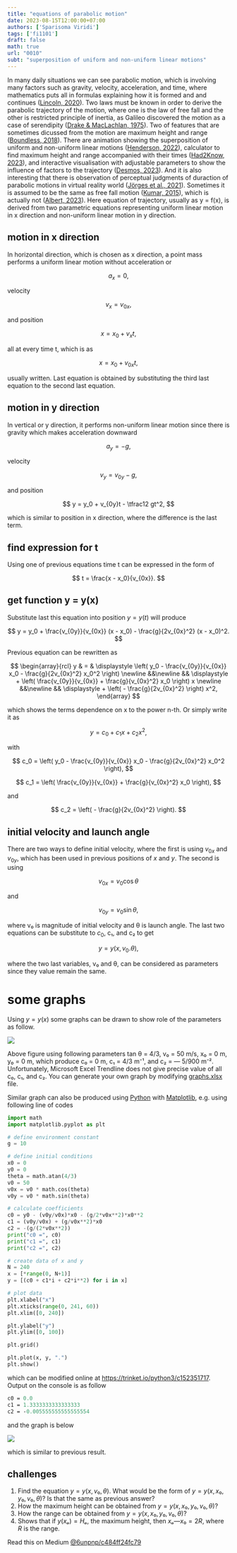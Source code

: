 ```yaml
---
title: "equations of parabolic motion"
date: 2023-08-15T12:00:00+07:00
authors: ['Sparisoma Viridi']
tags: ['fi1101']
draft: false
math: true
url: "0010"
subt: "superposition of uniform and non-uniform linear motions"
---
```

In many daily situations we can see parabolic motion, which is involving many factors such as gravity, velocity, acceleration, and time, where mathematics puts all in formulas explaining how it is formed and and continues ([Lincoln, 2020](https://www.wondriumdaily.com/mathematics-of-falling-the-parabolic-movement/)). Two laws must be known in order to derive the parabolic trajectory of the motion, where one is the law of free fall and the other is restricted principle of inertia, as Galileo discovered the motion as a case of serendipity ([Drake & MacLachlan, 1975](https://www.jstor.org/stable/24949756)). Two of features that are sometimes dicussed from the motion are maximum height and range ([Boundless, 2018](https://phys.libretexts.org/Bookshelves/University_Physics/Book%3A_Physics_(Boundless)/3%3A_Two-Dimensional_Kinematics/3.3%3A_Projectile_Motion)). There are animation showing the superposition of uniform and non-uniform linear motions ([Henderson, 2022](https://www.physicsclassroom.com/mmedia/vectors/bds.cfm)), calculator to find maximum height and range accompanied with their times ([Had2Know, 2023](https://www.had2know.org/academics/trajectory-parabola-equations-calculator.html)), and interactive visualisation with adjustable parameters to show the influence of factors to the trajectory ([Desmos, 2023](https://www.desmos.com/calculator/6avipsmfhm)). And it is also interesting that there is observation of perceptual judgments of duraction of parabolic motions in virtual reality world ([Jörges et al., 2021](https://doi.org/10.1038/s41598-021-86428-3)). Sometimes it is assumed to be the same as free fall motion ([Kumar, 2015](https://www.youtube.com/watch?v=T3R2sZLJUhI)), which is actually not ([Albert, 2023](https://www.albert.io/blog/free-fall-motion)). Here equation of trajectory, usually as y = f(x), is derived from two parametric equations representing uniform linear motion in x direction and non-uniform linear motion in y direction.


## motion in x direction
In horizontal direction, which is chosen as x direction, a point mass performs a uniform linear motion without acceleration or

$$
a_x = 0,
$$

velocity

$$
v_x = v_{0x},
$$

and position

$$
x = x_0 + v_x t,
$$

all at every time t, which is as

$$
x = x_0 + v_{0x} t,
$$

usually written. Last equation is obtained by substituting the third last equation to the second last equation.


## motion in y direction
In vertical or y direction, it performs non-uniform linear motion since there is gravity which makes acceleration downward

$$
a_y = -g,
$$

velocity

$$
v_y = v_{0y} - g,
$$

and position

$$
y = y_0 + v_{0y}t - \tfrac12 gt^2,
$$

which is similar to position in x direction, where the difference is the last term.


## find expression for t
Using one of previous equations time t can be expressed in the form of

$$
t = \frac{x - x_0}{v_{0x}}.
$$


## get function y = y(x)
Substitute last this equation into position $y = y(t)$ will produce

$$
y = y_0 + \frac{v_{0y}}{v_{0x}} (x - x_0) - \frac{g}{2v_{0x}^2} (x - x_0)^2.
$$

Previous equation can be rewritten as

$$
\begin{array}{rcl}
y & = & \displaystyle \left( y_0 - \frac{v_{0y}}{v_{0x}} x_0 - \frac{g}{2v_{0x}^2} x_0^2 \right) \newline
&&\newline
&& \displaystyle + \left( \frac{v_{0y}}{v_{0x}} + \frac{g}{v_{0x}^2} x_0 \right) x \newline
&&\newline
&& \displaystyle + \left( - \frac{g}{2v_{0x}^2} \right) x^2,
\end{array}
$$

which shows the terms dependence on x to the power n-th. Or simply write it as

$$
y = c_0 + c_1 x + c_2 x^2,
$$

with

$$
c_0 = \left( y_0 - \frac{v_{0y}}{v_{0x}} x_0 - \frac{g}{2v_{0x}^2} x_0^2 \right),
$$

$$
c_1 = \left( \frac{v_{0y}}{v_{0x}} + \frac{g}{v_{0x}^2} x_0 \right),
$$

and

$$
c_2 = \left( - \frac{g}{2v_{0x}^2} \right).
$$


## initial velocity and launch angle
There are two ways to define initial velocity, where the first is using $v_{0x}$ and $v_{0y}$, which has been used in previous positions of $x$ and $y$. The second is using

$$
v_{0x} = v_0 \cos \theta
$$

and

$$
v_{0y} = v_0 \sin \theta,
$$

where v₀ is magnitude of initial velocity and θ is launch angle. The last two equations can be substitute to $c_0$, c₁, and c₂ to get

$$
y = y(x, v_0. \theta),
$$

where the two last variables, v₀ and θ, can be considered as parameters since they value remain the same.


# some graphs
Using $y = y(x)$ some graphs can be drawn to show role of the parameters as follow.

![](https://miro.medium.com/v2/resize:fit:720/format:webp/1*QUfWPEqSt9r5m2jOQQGnAw.png)

Above figure using following parameters tan θ = 4/3, v₀ = 50 m/s, x₀ = 0 m, y₀ = 0 m, which produce c₀ = 0 m, c₁ = 4/3 m⁻¹, and c₂ = — 5/900 m⁻². Unfortunately, Microsoft Excel Trendline does not give precise value of all c₀, c₁, and c₂. You can generate your own graph by modifying [graphs.xlsx](https://github.com/dudung/res4medium/blob/main/c484ff24fc79/graphs.xlsx) file.

Similar graph can also be produced using [Python](https://www.python.org/) with [Matplotlib](https://matplotlib.org/), e.g. using following line of codes


```python
import math
import matplotlib.pyplot as plt

# define environment constant
g = 10

# define initial conditions
x0 = 0
y0 = 0
theta = math.atan(4/3)
v0 = 50
v0x = v0 * math.cos(theta)
v0y = v0 * math.sin(theta)

# calculate coefficients
c0 = y0 - (v0y/v0x)*x0 - (g/2*v0x**2)*x0**2
c1 = (v0y/v0x) + (g/v0x**2)*x0
c2 = -(g/(2*v0x**2))
print("c0 =", c0)
print("c1 =", c1)
print("c2 =", c2)

# create data of x and y
N = 240
x = [*range(0, N+1)]
y = [(c0 + c1*i + c2*i**2) for i in x]

# plot data
plt.xlabel("x")
plt.xticks(range(0, 241, 60))
plt.xlim([0, 240])

plt.ylabel("y")
plt.ylim([0, 100])

plt.grid()

plt.plot(x, y, ".")
plt.show()
```

which can be modified online at https://trinket.io/python3/c152351717. Output on the console is as follow

```perl
c0 = 0.0
c1 = 1.3333333333333333
c2 = -0.005555555555555554
```

and the graph is below

![](https://miro.medium.com/v2/resize:fit:640/format:webp/0*OKAiYDXMNaq6GDZW.png)

which is similar to previous result.


## challenges
1. Find the equation $y = y(x, v₀, θ)$.
What would be the form of $y = y(x, x₀, y₀, v₀, θ)$? Is that the same as previous answer?
2. How the maximum height can be obtained from $y = y(x, x₀, y₀, v₀, θ)$?
3. How the range can be obtained from $y = y(x, x₀, y₀, v₀, θ)$?
4. Shows that if $y(xₐ) = Hₐ$, the maximum height, then $xₐ — x₀ = 2R$, where $R$ is the range.


Read this on Medium [@6unpnp/c484ff24fc79](https://medium.com/@6unpnp/equations-of-parabolic-motion-c484ff24fc79)
